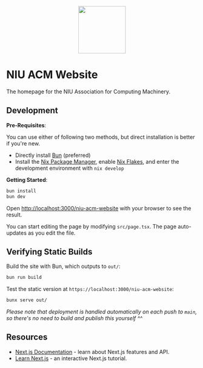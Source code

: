 <p align="center">
  <img src="https://github.com/user-attachments/assets/1a2244f0-2c60-4a77-96d0-2c865499ebf1" width=125>
</p>

# NIU ACM Website

The homepage for the NIU Association for Computing Machinery.

## Development
**Pre-Requisites**:

You can use either of following two methods, but direct installation is better if you're new.
- Directly install [Bun](https://bun.sh/docs/installation) (preferred)
- Install the [Nix Package Manager](https://nixos.org/), enable [Nix Flakes](https://nixos.wiki/wiki/flakes), and enter the development environment with `nix develop`

**Getting Started**:
```bash
bun install
bun dev
```

Open [http://localhost:3000/niu-acm-website](http://localhost:3000/niu-acm-website) with your browser to see the result.

You can start editing the page by modifying `src/page.tsx`. The page auto-updates as you edit the file.


## Verifying Static Builds
Build the site with Bun, which outputs to `out/`:
```bash
bun run build
```

Test the static version at `https://localhost:3000/niu-acm-website`:
```bash
bunx serve out/
```

*Please note that deployment is handled automatically on each push to `main`, so there's no need to build and publish this yourself ^^*


## Resources
- [Next.js Documentation](https://nextjs.org/docs) - learn about Next.js features and API.
- [Learn Next.js](https://nextjs.org/learn) - an interactive Next.js tutorial.

